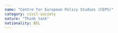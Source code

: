 ```yaml
---
name: "Centre for European Policy Studies (CEPS)"
category: civil-society
nature: "Think tank"
nationality: BEL
---
```

    